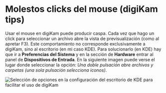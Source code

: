 # Molestos clicks del mouse (digiKam tips)



Usar el mouse en digiKam puede producir caspa. Cada vez que hago un click para
seleccionar un archivo abre la vista de previsualización (como al apretar F3).
Este comportamiento no corresponde exclusivamente a digiKam, sino al escritorio
(en mi caso KDE). Para solucionarlo (en KDE) hay que ir a **Preferencias del
Sistema** y en la sección de **Hardware** entrar al panel de **Dispositivos de
Entrada**. En la siguiente imagen puede verse el lugar donde seleccionar la
opción: *Una doble pulsación abre archivos y carpetas (una sola pulsación
selecciona iconos)*.

![Selección de opciones en la configuración del escritorio de KDE para
facilitar el uso de
digiKam](https://farm8.staticflickr.com/7565/16288700001_fa3781e9e6_b.jpg)

